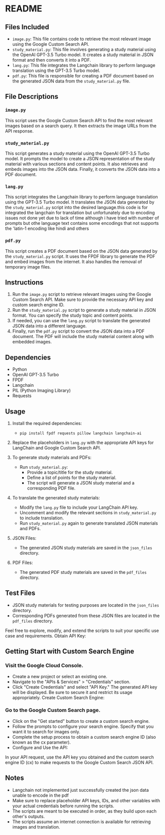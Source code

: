 # README

## Files Included

- `image.py`: This file contains code to retrieve the most relevant image using the Google Custom Search API.
- `study_material.py`: This file involves generating a study material using the OpenAI GPT-3.5 Turbo model. It creates a study material in JSON format and then converts it into a PDF.
- `lang.py`: This file integrates the Langchain library to perform language translation using the GPT-3.5 Turbo model.
- `pdf.py`: This file is responsible for creating a PDF document based on the generated JSON data from the `study_material.py` file.

## File Descriptions

### `image.py`

This script uses the Google Custom Search API to find the most relevant images based on a search query. It then extracts the image URLs from the API response.

### `study_material.py`

This script generates a study material using the OpenAI GPT-3.5 Turbo model. It prompts the model to create a JSON representation of the study material with various sections and content points. It also retrieves and embeds images into the JSON data. Finally, it converts the JSON data into a PDF document.

### `lang.py`

This script integrates the Langchain library to perform language translation using the GPT-3.5 Turbo model. It translates the JSON data generated by the `study_material.py` script into the desired language.this code is for integrated the langchain for translation but unfortunately due to encoding issues not done yet due to lack of time although i have tried with number of prompts but othe language text contains some encodings that not supports the 'latin-1 encoding like hindi and others

### `pdf.py`

This script creates a PDF document based on the JSON data generated by the `study_material.py` script. It uses the FPDF library to generate the PDF and embed images from the internet. It also handles the removal of temporary image files.

## Instructions

1. Run the `image.py` script to retrieve relevant images using the Google Custom Search API. Make sure to provide the necessary API key and custom search engine ID.
2. Run the `study_material.py` script to generate a study material in JSON format. You can specify the study topic and content points.
3. If needed, you can use the `lang.py` script to translate the generated JSON data into a different language.
4. Finally, run the `pdf.py` script to convert the JSON data into a PDF document. The PDF will include the study material content along with embedded images.

## Dependencies

- Python
- OpenAI GPT-3.5 Turbo
- FPDF
- Langchain
- PIL (Python Imaging Library)
- Requests
## Usage

1. Install the required dependencies:
   - `pip install fpdf requests pillow langchain langchain-ai`

2. Replace the placeholders in `lang.py` with the appropriate API keys for LangChain and Google Custom Search API.

3. To generate study materials and PDFs:

   - Run `study_material.py`:
     - Provide a topic/title for the study material.
     - Define a list of points for the study material.
     - The script will generate a JSON study material and a corresponding PDF file.

4. To translate the generated study materials:

   - Modify the `lang.py` file to include your LangChain API key.
   - Uncomment and modify the relevant sections in `study_material.py` to include translation.
   - Run `study_material.py` again to generate translated JSON materials and PDFs.

5. JSON Files:
   - The generated JSON study materials are saved in the `json_files` directory.

6. PDF Files:
   - The generated PDF study materials are saved in the `pdf_files` directory.

## Test Files

- JSON study materials for testing purposes are located in the `json_files` directory.
- Corresponding PDFs generated from these JSON files are located in the `pdf_files` directory.

Feel free to explore, modify, and extend the scripts to suit your specific use case and requirements.
Obtain API Key:
## Getting Start with Custom Search Engine
 ### Visit the Google Cloud Console.
 - Create a new project or select an existing one.
 - Navigate to the "APIs & Services" > "Credentials" section.
 - Click "Create Credentials" and select "API Key."
The generated API key will be displayed. Be sure to secure it and restrict its usage appropriately.
Create Custom Search Engine:

### Go to the Google Custom Search page.
- Click on the "Get started" button to create a custom search engine.
- Follow the prompts to configure your search engine. Specify that you want it to search for images only.
- Complete the setup process to obtain a custom search engine ID (also known as the cx parameter).
- Configure and Use the API:

In your API request, use the API key you obtained and the custom search engine ID (cx) to make requests to the Google Custom Search JSON API.
## Notes
- Langchain not implemented just successfully created the json data unable to encode in the pdf
- Make sure to replace placeholder API keys, IDs, and other variables with your actual credentials before running the scripts.
- The scripts are meant to be executed in order, as they build upon each other's outputs.
- The scripts assume an internet connection is available for retrieving images and translation.
